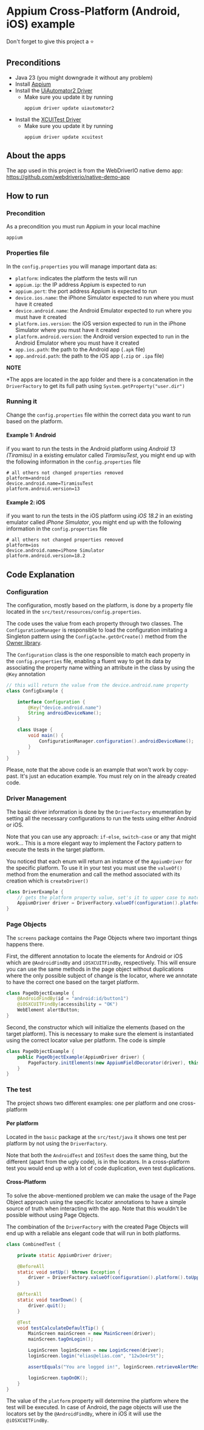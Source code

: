 # Appium Cross-Platform (Android, iOS) example

Don't forget to give this project a ⭐

## Preconditions

* Java 23 (you might downgrade it without any problem)
* Install [Appium](https://appium.io/docs/en/latest/quickstart/install/)
* Install the [UiAutomator2 Driver](https://appium.io/docs/en/latest/quickstart/uiauto2-driver/)
    * Make sure you update it by running
      ```shell
      appium driver update uiautomator2
      ```
* Install the [XCUITest Driver](https://appium.github.io/appium-xcuitest-driver/latest/installation/)
    * Make sure you update it by running
        ```shell
        appium driver update xcuitest
        ```

## About the apps

The app used in this project is from the WebDriverIO native demo app: https://github.com/webdriverio/native-demo-app

## How to run

### Precondition

As a precondition you must run Appium in your local machine

```shell
appium
```

### Properties file

In the `config.properties` you will manage important data as:

* `platform`: indicates the platform the tests will run
* `appium.ip`: the IP address Appium is expected to run
* `appium.port`: the port address Appium is expected to run
* `device.ios.name`: the iPhone Simulator expected to run where you must have it created
* `device.android.name`: the Android Emulator expected to run where you must have it created
* `platform.ios.version`: the iOS version expected to run in the iPhone Simulator where you must have it created
* `platform.android.version`: the Android version expected to run in the Android Emulator where you must have it created
* `app.ios.path`: the path to the Android app (`.apk` file)
* `app.android.path`: the path to the iOS app (`.zip` or `.ipa` file)

**NOTE**

*The apps are located in the app folder and there is a concatenation in the `DriverFactory` to get its full path using
`System.getProperty("user.dir")`

### Running it

Change the `config.properties` file within the correct data you want to run based on the platform.

#### Example 1: Android

if you want to run the tests in the Android platform using _Android 13 (Tiramisu)_ in a existing emulator called
_TiramisuTest_, you might end up with the following information in the `config.properties` file

```properties
# all others not changed properties removed
platform=android
device.android.name=TiramisuTest
platform.android.version=13
```

#### Example 2: iOS

if you want to run the tests in the iOS platform using _iOS 18.2_ in an existing emulator called
_iPhone Simulator_, you might end up with the following information in the `config.properties` file

```properties
# all others not changed properties removed
platform=ios
device.android.name=iPhone Simulator
platform.android.version=18.2
```

## Code Explanation

### Configuration

The configuration, mostly based on the platform, is done by a property file located in the
`src/test/resources/config.properties`.

The code uses the value from each property through two classes. The `ConfigurationManager` is responsible to load the
configuration imitating a Singleton pattern using the `ConfigCache.getOrCreate()` method from
the [Owner library](https://matteobaccan.github.io/owner/).

The `Configuration` class is the one responsible to match each property in the `config.properties` file, enabling a
fluent way to get its data by associating the property name withing an attribute in the class by using the `@Key`
annotation

```java
// this will return the value from the device.android.name property
class ConfigExample {

    interface Configuration {
        @Key("device.android.name")
        String androidDeviceName();
    }

    class Usage {
        void main() {
            ConfigurationManager.configuration().androidDeviceName();
        }
    }
}
```

Please, note that the above code is an example that won't work by copy-past. It's just an education example. You must
rely on in the already created code.

### Driver Management

The basic driver information is done by the `DriverFactory` enumeration by setting all the necessary configurations to
run the tests using either Android or iOS.

Note that you can use any approach: `if-else`, `switch-case` or any that might work... This is a more elegant way to
implement the Factory pattern to execute the tests in the target platform.

You noticed that each enum will return an instance of the `AppiumDriver` for the specific platform. To use it in your
test you must use the `valueOf()` method from the enumeration and call the method associated with its creation which is
`createDriver()`

```java
class DriverExample {
    // gets the platform property value, set's it to upper case to match with the existing enums and call the createDriver()
    AppiumDriver driver = DriverFactory.valueOf(configuration().platform().toUpperCase()).createDriver();
}
```

### Page Objects

The `screens` package contains the Page Objects where two important things happens there.

First, the different annotation to locate the elements for Android or iOS which are `@AndroidFindBy` and
`iOSXCUITFindBy`, respectively. This will ensure you can use the same methods in the page object without duplications
where the only possible subject of change is the locator, where we annotate to have the correct one based on the target
platform.

```java
class PageObjectExample {
    @AndroidFindBy(id = "android:id/button1")
    @iOSXCUITFindBy(accessibility = "OK")
    WebElement alertButton;
}
```

Second, the constructor which will initialize the elements (based on the target platform). This is necessary to make
sure the element is instantiated using the correct locator value per platform. The code is simple

```java
class PageObjectExample {
    public PageObjectExample(AppiumDriver driver) {
        PageFactory.initElements(new AppiumFieldDecorator(driver), this);
    }
}
```

### The test

The project shows two different examples: one per platform and one cross-platform

#### Per platform

Located in the `basic` package at the `src/test/java` it shows one test per platform by not using the `DriverFactory`.

Note that both the `AndroidTest` and `IOSTest` does the same thing, but the different (apart from the ugly code), is in
the locators. In a cross-platform test you would end up with a lot of code duplication, even test duplications.

#### Cross-Platform

To solve the above-mentioned problem we can make the usage of the Page Object approach using the specific locator
annotations to have a simple source of truth when interacting with the app. Note that this wouldn't be possible without
using Page Objects.

The combination of the `DriverFactory` with the created Page Objects will end up with a reliable ans elegant code that
will run in both platforms.

```java
class CombinedTest {

    private static AppiumDriver driver;

    @BeforeAll
    static void setUp() throws Exception {
        driver = DriverFactory.valueOf(configuration().platform().toUpperCase()).createDriver();
    }

    @AfterAll
    static void tearDown() {
        driver.quit();
    }

    @Test
    void testCalculateDefaultTip() {
        MainScreen mainScreen = new MainScreen(driver);
        mainScreen.tagOnLogin();

        LoginScreen loginScreen = new LoginScreen(driver);
        loginScreen.login("elias@elias.com", "12w3e4r5t");

        assertEquals("You are logged in!", loginScreen.retrieveAlertMessage());

        loginScreen.tapOnOK();
    }
}
```

The value of the `platform` property will determine the platform where the test will be executed. In case of Android,
the page objects will use the locators set by the `@AndroidFindBy`, where in iOS it will use the `@iOSXCUITFindBy`.
